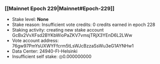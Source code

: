 ### [[Mainnet Epoch 229|Mainnet#Epoch-229]]
* Stake level: **None**
* Stake reason: Insufficient vote credits: 0 credits earned in epoch 228
* Staking activity: creating new stake account GcBx2VvXFsd2BYKbWioPaZKV7vmsjTRjX3YEnD6L2LWw
* Vote account address: 76gw97PmYsUXWYFfcrm5tLsWJcBzzaSsWu3eG1AYNHw1
* Data Center: 24940-FI-Helsinki
* Insufficient self stake: ◎0.000000000